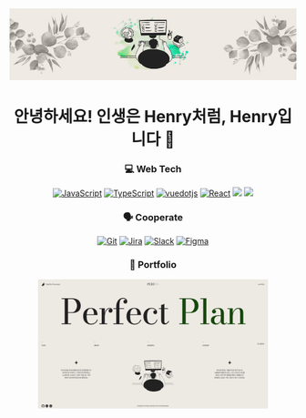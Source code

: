 <div align="center">
  <img src="https://github.com/KimHyunLo/KimHyunLo/blob/main/banner.jpg" />
  <h1>안녕하세요! 인생은 Henry처럼, Henry입니다 👋</h1>
  
  ### 💻 Web Tech
  
  <div>
    <a href="#"><img alt="JavaScript" src="https://img.shields.io/badge/JavaScript-F7DF1E?style=for-the-badge&logo=JavaScript&logoColor=white"></a>
    <a href="#"><img alt="TypeScript" src="https://img.shields.io/badge/TypeScript-3178C6?style=for-the-badge&logo=TypeScript&logoColor=white"></a>
    <a href="#"><img alt="vuedotjs" src="https://img.shields.io/badge/Vue-4FC08D?style=for-the-badge&logo=vuedotjs&logoColor=white"></a>
    <a href="#"><img alt="React" src="https://img.shields.io/badge/React-61DAFB?style=for-the-badge&logo=React&logoColor=white"></a>
    <a href="#"><img src="https://img.shields.io/badge/CSS-1572B6?style=for-the-badge&logo=CSS3&logoColor=FFFFFF" /></a>
    <a href="#"><img src="https://img.shields.io/badge/HTML-E34F26?style=for-the-badge&logo=HTML5&logoColor=FFFFFF"/></a>
  </div>
  
  ### 🗣️ Cooperate
  <div>
    <a href="#"><img alt="Git" src="https://img.shields.io/badge/Git-F05032?style=for-the-badge&logo=Git&logoColor=white"></a>
    <a href="#"><img alt="Jira" src="https://img.shields.io/badge/Jira-0052CC?style=for-the-badge&logo=jira&logoColor=white"></a>
    <a href="#"><img alt="Slack" src="https://img.shields.io/badge/Slack-4A154B?style=for-the-badge&logo=Slack&logoColor=white"></a>
    <a href="#"><img alt="Figma" src="https://img.shields.io/badge/Figma-F24E1E?style=for-the-badge&logo=Figma&logoColor=white"></a>
  </div>

  ### 🌄 Portfolio
  <div>
    <a href="https://perfan.vercel.app/" target="_blank">
      <img src="https://github.com/KimHyunLo/KimHyunLo/blob/main/perfan.vercel.app_.png" width="80%"/>
    </a>
  </div>
</div>
